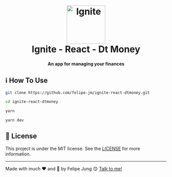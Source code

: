<h1 align="center">
    <img width="120" alt="Ignite" src="https://res.cloudinary.com/dqcqifjms/image/upload/v1615216700/felipejung/ignite.png" />
    <br>
    Ignite - React - Dt Money
</h1>

<h4 align="center">
  An app for managing your finances
</h4>

## :information_source: How To Use

```bash
git clone https://github.com/felipe-jm/ignite-react-dtmoney.git

cd ignite-react-dtmoney

yarn

yarn dev
```

## :memo: License

This project is under the MIT license. See the [LICENSE](https://github.com/felipe-jm/ignite-react-dtmoney/blob/master/LICENSE) for more information.

---

Made with much :heart: and :muscle: by Felipe Jung :blush: <a href="https://www.linkedin.com/in/felipe-jung/">Talk to me!</a>
